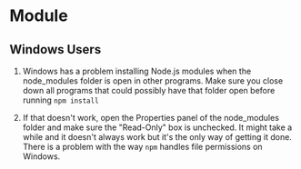 # Module

## Windows Users

1. Windows has a problem installing Node.js modules when the node_modules folder is open in other programs. Make sure you close down all programs that could possibly have that folder open before running `npm install`

2. If that doesn't work, open the Properties panel of the node_modules folder and make sure the "Read-Only" box is unchecked. It might take a while and it doesn't always work but it's the only way of getting it done. There is a problem with the way `npm` handles file permissions on Windows.

